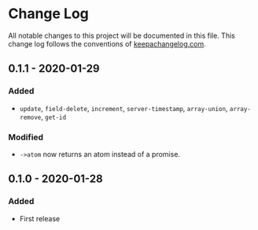 # Change Log
All notable changes to this project will be documented in this file. This change log follows the conventions of [keepachangelog.com](http://keepachangelog.com/).

## 0.1.1 - 2020-01-29
### Added
* `update`, `field-delete`, `increment`, `server-timestamp`, `array-union`, `array-remove`, `get-id`

### Modified
- `->atom` now returns an atom instead of a promise.

## 0.1.0 - 2020-01-28
### Added
- First release